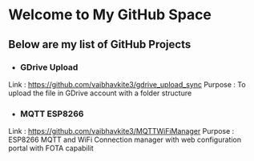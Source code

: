 # Welcome to My GitHub Space

## Below are my list of GitHub Projects

- ### GDrive Upload
Link : https://github.com/vaibhavkite3/gdrive_upload_sync
Purpose : To upload the file in GDrive account with a folder structure 
- ### MQTT ESP8266
Link : https://github.com/vaibhavkite3/MQTTWiFiManager
Purpose : ESP8266 MQTT and WiFi Connection manager with web configuration portal with FOTA capabilit


